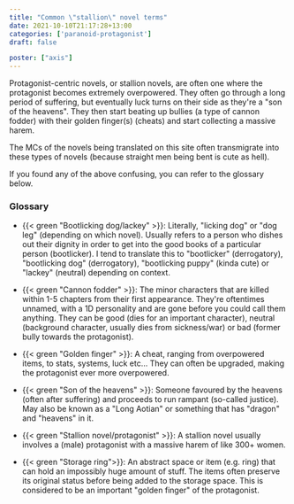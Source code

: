 ```yaml
---
title: "Common \"stallion\" novel terms"
date: 2021-10-10T21:17:28+13:00
categories: ['paranoid-protagonist']
draft: false

poster: ["axis"]
---
```


Protagonist-centric novels, or stallion novels, are often one where the protagonist becomes extremely overpowered. They often go through a long period of suffering, but eventually luck turns on their side as they're a "son of the heavens". They then start beating up bullies (a type of cannon fodder) with their golden finger(s) (cheats) and start collecting a massive harem.

The MCs of the novels being translated on this site often transmigrate into these types of novels (because straight men being bent is cute as hell).

If you found any of the above confusing, you can refer to the glossary below.

### Glossary

- {{< green "Bootlicking dog/lackey" >}}: Literally, "licking dog" or "dog leg" (depending on which novel). Usually refers to a person who dishes out their dignity in order to get into the good books of a particular person (bootlicker). I tend to translate this to "bootlicker" (derrogatory), "bootlicking dog" (derrogatory), "bootlicking puppy" (kinda cute) or "lackey" (neutral) depending on context.

- {{< green "Cannon fodder" >}}: The minor characters that are killed within 1-5 chapters from their first appearance. They're oftentimes unnamed, with a 1D personality and are gone before you could call them anything. They can be good (dies for an important character), neutral (background character, usually dies from sickness/war) or bad (former bully towards the protagonist).

- {{< green "Golden finger" >}}: A cheat, ranging from overpowered items, to stats, systems, luck etc… They can often be upgraded, making the protagonist ever more overpowered.

- {{< green "Son of the heavens" >}}: Someone favoured by the heavens (often after suffering) and proceeds to run rampant (so-called justice). May also be known as a "Long Aotian" or something that has "dragon" and "heavens" in it.

- {{< green "Stallion novel/protagonist" >}}: A stallion novel usually involves a (male) protagonist with a massive harem of like 300+ women.

- {{< green "Storage ring">}}: An abstract space or item (e.g. ring) that can hold an impossibly huge amount of stuff. The items often preserve its original status before being added to the storage space. This is considered to be an important "golden finger" of the protagonist.